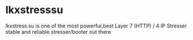 # lkxstresssu
lkxstress.su is one of the most powerful,best Layer 7 (HTTP) / 4 IP Stresser stable and reliable stresser/booter out there
